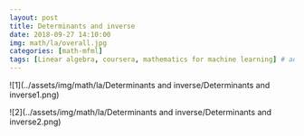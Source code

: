 ```yaml
---
layout: post
title: Determinants and inverse  
date: 2018-09-27 14:10:00
img: math/la/overall.jpg
categories: [math-mfml] 
tags: [Linear algebra, coursera, mathematics for machine learning] # add tag
---
```


![1](../assets/img/math/la/Determinants and inverse/Determinants and inverse1.png)

![2](../assets/img/math/la/Determinants and inverse/Determinants and inverse2.png)